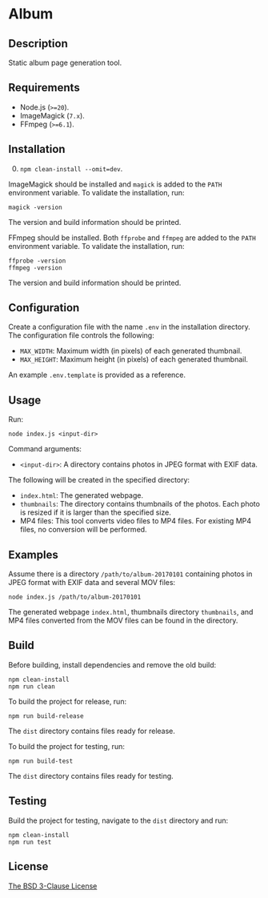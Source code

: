 # Album #

## Description ##

Static album page generation tool.

## Requirements ##

* Node.js (`>=20`).
* ImageMagick (`7.x`).
* FFmpeg (`>=6.1`).

## Installation ##

0. `npm clean-install --omit=dev`.

ImageMagick should be installed and `magick` is added to the `PATH` environment
variable. To validate the installation, run:

```
magick -version
```

The version and build information should be printed.

FFmpeg should be installed. Both `ffprobe` and `ffmpeg` are added to the `PATH`
environment variable. To validate the installation, run:

```
ffprobe -version
ffmpeg -version
```

The version and build information should be printed.

## Configuration ##

Create a configuration file with the name `.env` in the installation directory.
The configuration file controls the following:

* `MAX_WIDTH`: Maximum width (in pixels) of each generated thumbnail.
* `MAX_HEIGHT`: Maximum height (in pixels) of each generated thumbnail.

An example `.env.template` is provided as a reference.

## Usage ##

Run:

```
node index.js <input-dir>
```

Command arguments:

* `<input-dir>`: A directory contains photos in JPEG format with EXIF data.

The following will be created in the specified directory:

* `index.html`: The generated webpage.
* `thumbnails`: The directory contains thumbnails of the photos. Each photo is
                resized if it is larger than the specified size.
* MP4 files: This tool converts video files to MP4 files. For existing MP4
             files, no conversion will be performed.

## Examples ##

Assume there is a directory `/path/to/album-20170101` containing photos in JPEG
format with EXIF data and several MOV files:

```
node index.js /path/to/album-20170101
```

The generated webpage `index.html`, thumbnails directory `thumbnails`, and MP4
files converted from the MOV files can be found in the directory.

## Build ##

Before building, install dependencies and remove the old build:

```
npm clean-install
npm run clean
```

To build the project for release, run:

```
npm run build-release
```

The `dist` directory contains files ready for release.

To build the project for testing, run:

```
npm run build-test
```

The `dist` directory contains files ready for testing.

## Testing ##

Build the project for testing, navigate to the `dist` directory and run:

```
npm clean-install
npm run test
```

## License ##

[The BSD 3-Clause License](http://opensource.org/licenses/BSD-3-Clause)
